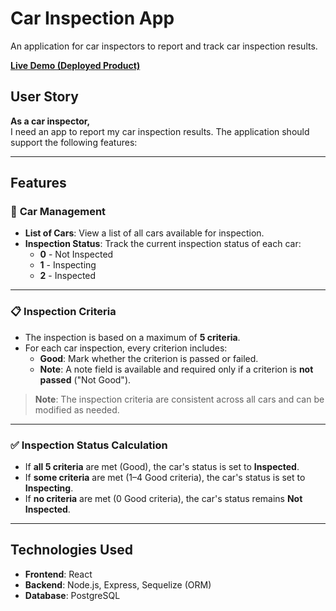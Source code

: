 # Car Inspection App

An application for car inspectors to report and track car inspection results.

[**Live Demo (Deployed Product)**](https://car-inspection-murex.vercel.app/)

## User Story

**As a car inspector,**  
I need an app to report my car inspection results. The application should support the following features:

---

## Features

### 🚗 **Car Management**
- **List of Cars**: View a list of all cars available for inspection.
- **Inspection Status**: Track the current inspection status of each car:
  - **0** - Not Inspected
  - **1** - Inspecting
  - **2** - Inspected

---

### 📋 **Inspection Criteria**
- The inspection is based on a maximum of **5 criteria**.
- For each car inspection, every criterion includes:
  - **Good**: Mark whether the criterion is passed or failed.
  - **Note**: A note field is available and required only if a criterion is **not passed** ("Not Good").

> **Note**: The inspection criteria are consistent across all cars and can be modified as needed.

---

### ✅ **Inspection Status Calculation**
- If **all 5 criteria** are met (Good), the car's status is set to **Inspected**.
- If **some criteria** are met (1–4 Good criteria), the car's status is set to **Inspecting**.
- If **no criteria** are met (0 Good criteria), the car's status remains **Not Inspected**.

---

## Technologies Used

- **Frontend**: React
- **Backend**: Node.js, Express, Sequelize (ORM)
- **Database**: PostgreSQL
